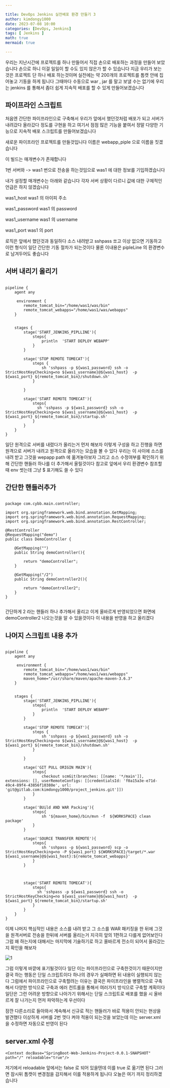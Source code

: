 ```yaml
---

title: DevOps Jenkins 실전배포 환경 만들기 3
author: kimdongy1000
date: 2023-07-08 10:00
categories: [DevOps, Jenkins]
tags: [ Jenkins ]
math: true
mermaid: true

---
```


우리는 지난시간에 프로젝트를 하나 만들어서 직접 손으로 배포하는 과정을 만들어 보았습니다 손으로 하니 이걸 일일이 할 수도 있지 않은가 할 수 있습니다 
지금 우리가 보는것은 프로젝트 단 하나 배포 하는것이며 실전에는 약 200개의 프로젝트를 톰캣 안에 집어놓고 기동을 하게 됩니다 그때마다 수동으로 war , jar 를 말고 보낼 수는 없기에 우리는 jenkins 를 통해서 좀더 쉽게 지속적 배포를 할 수 있게 만들어보겠습니다 



## 파이프라인 스크립트 
처음엔 간단한 파이프라인으로 구축해서 우리가 앞에서 했던것처럼 배포가 되고 서버가 내려갔다 올라갔다 정도를 구현을 하고 여기서 점점 많은 기능을 붙여서 정말 다양한 기능으로 
지속적 배포 스크립트를 만들어보겠습니다 

새로운 파이프라인 프로젝트를 만들것입니다 이름은 webapp_piple 으로 이름을 짓겠습니다 

이 빌드는 매개변수가 존재합니다 

1번 서버와 -> was1 번으로 전송을 하는것임으로 was1 에 대한 정보를 기입하겠습니다 

내가 설정할 매개변수는 아래와 같습니다 각자 서버 상황이 다르니 값에 대한 구체적인 언급은 하지 않겠습니다

was1_host
was1 의 아이피 주소

was1_password
was1 의 password 

was1_username
was1 의 username

was1_port
was1 의 port 

로직은 앞에서 했던것과 동일하다 소스 내려받고 sshpass 쏘고 이상 없으면 기동하고 이런 형식이 일단 간단한 기동 절차가 되는것이다 물론 이내용은 pipleLine 의 환경변수로 남겨두어도 좋습니다 

## 서버 내리기 올리기 

```

pipeline {
    agent any
    
     environment {
        remote_tomcat_bin="/home/was1/was/bin"
        remote_tomcat_webapps="/home/was1/was/webapps"
    }
    
    
    stages {
        stage('START_JENKINS_PIPLLINE'){
            steps{
                println  'START DEPLOY WEBAPP'
            }
        }
        
        stage('STOP REMOTE TOMECAT'){
            steps {
                sh 'sshpass -p ${was1_password} ssh -o StrictHostKeyChecking=no ${was1_username}@${was1_host}  -p ${was1_port} ${remote_tomcat_bin}/shutdown.sh'
            }
            
        }
         
        stage('START REMOTE TOMECAT'){
            steps{
              sh 'sshpass -p ${was1_password} ssh -o StrictHostKeyChecking=no ${was1_username}@${was1_host}  -p ${was1_port} ${remote_tomcat_bin}/startup.sh'  
            }
        }        
    }
}

```

일단 원격으로 서버를 내렸다가 올리는거 먼저 해보자 이렇게 구성을 하고 진행을 하면 원격으로 서버가 내려고 원격으로 올라가는 모습을 볼 수 있다 우리는 이 사이에 
소스를 내려 받고 그것을 wepapp path 에 옮겨놓아보자 그리고 소스 수정여부를 확인하기 위해 간단한 핸들러 하나를 더 추가해서 올릴것이다 참고로 앞에서 우리 환경변수 참조할때 env 썻는데 그냥 $ 표기해도 쓸 수 있다 

## 간단한 핸들러추가

```

package com.cybb.main.controller;

import org.springframework.web.bind.annotation.GetMapping;
import org.springframework.web.bind.annotation.RequestMapping;
import org.springframework.web.bind.annotation.RestController;

@RestController
@RequestMapping("demo")
public class DemoController {

    @GetMapping("")
    public String demoController(){

        return "demoController";
    }

    @GetMapping("/2")
    public String demoController2(){

        return "demoController2";
    }
}


```

간단하게 2 라는 핸들러 하나 추가해서 올리고 이게 올바르게 반영되었으면 화면에 demoController2 나오는것을 알 수 있을것이다 이 내용을 반영을 하고 올리겠다 

## 나머지 스크립트 내용 추가 

```

pipeline {
    agent any
    
     environment {
        remote_tomcat_bin="/home/was1/was/bin"
        remote_tomcat_webapps="/home/was1/was/webapps"
        maven_home="/usr/share/maven/apache-maven-3.6.3"
    }
    
    
    stages {
        stage('START_JENKINS_PIPLLINE'){
            steps{
                println  'START DEPLOY WEBAPP'
            }
        }
        
        stage('STOP REMOTE TOMECAT'){
            steps {
                sh 'sshpass -p ${was1_password} ssh -o StrictHostKeyChecking=no ${was1_username}@${was1_host}  -p ${was1_port} ${remote_tomcat_bin}/shutdown.sh'
            }
            
        }
        
        stage('GIT PULL ORIGIN MAIN'){
            steps{
                checkout scmGit(branches: [[name: '*/main']], extensions: [], userRemoteConfigs: [[credentialsId: 'f0a15a3e-e71d-49c4-89f4-43856f10380e', url: 'git@gitlab.com:kimdongy1000/project_jenkins.git']])
            }
        }
        
        stage('BUild AND WAR Packing'){
            steps{ 
                sh '${maven_home}/bin/mvn -f  ${WORKSPACE} clean package' 
            }
        }
        
        stage('SOURCE TRANSFER REMOTE'){
            steps{
                sh 'sshpass -p ${was1_password} scp -o StrictHostKeyChecking=no -P ${was1_port} ${WORKSPACE}/target/*.war ${was1_username}@${was1_host}:${remote_tomcat_webapps}'
            }
        }
        
        
        
        stage('START REMOTE TOMECAT'){
            steps{
              sh 'sshpass -p ${was1_password} ssh -o StrictHostKeyChecking=no ${was1_username}@${was1_host}  -p ${was1_port} ${remote_tomcat_bin}/startup.sh'  
            }
        }        
    }
}

```
이제 나머지 핵심적인 내용은 소스를 내려 받고 그 소스를 WAR 패키징을 한 뒤에 그것을 원격서버로 전송을 한뒤에 서버를 올리는거 지극히 앞의 1편하고 다를게 없어보인다 그럼 왜 하는지에 대해서는 마지막에 기술하기로 하고 올바르게 전소이 되어서 올라갔는지 확인을 해보자

![1](https://github.com/time-kimdongy1000/ImageStore/assets/58513678/955458c5-cef9-4986-ba59-d47f2acd819b)

그럼 이렇게 바깥에 표기될것이다 일단 이는 파이프라인으로 구축한것이기 때문이지만 결국 하는 행동은 단일 스크립트이다 하나의 경우가 실패하면 뒤 내용이 실행되지 않는다 그럼에서 파이프라인으로 구축할려는 이유는 결국은 파이프라인을 병렬적으로 구축해서 다양한 방식으로 구축과 에러 컨트롤을 통해서 여러가지 방식으로 구축할 계획이다 일단은 그런 어려운 방향으로 나아가기 위해서는 단일 스크립트로 배포를 했을 시 올바르게 잘 나가는지 먼저 파악하는게 우선이다 

잠깐 다른소리로 들아와서 계속해서 신규로 적는 핸들러가 바로 적용이 안되는 현상을 발견했다 이상하게 서버를 2번 껏다 켜야 적용이 되는것을 보았는데 이는 server.xml 을 수정하면 자동으로 반영이 된다

## server.xml 수정

```
<Context docBase="SpringBoot-Web-Jenkins-Project-0.0.1-SNAPSHOT" path="/" reloadable="true"/>

```

저기에서 reloadable 앞에서는 false 로 되어 있을텐데 이를 true 로 옮기면 된다 그러면 잠시뒤 톰캣이 변경점을 감지해서 이를 적용하게 됩니다 오늘은 여기 까지 정리하겠습니다 







